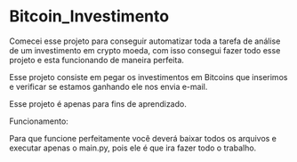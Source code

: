 # Bitcoin_Investimento

Comecei esse projeto para conseguir automatizar toda a tarefa de análise de um investimento em crypto moeda, com isso consegui fazer todo esse projeto e esta funcionando de maneira perfeita.

Esse projeto consiste em pegar os investimentos em Bitcoins que inserimos e verificar se estamos ganhando ele nos envia e-mail. 

Esse projeto é apenas para fins de aprendizado.

Funcionamento:

Para que funcione perfeitamente você deverá baixar todos os arquivos e executar apenas o main.py, pois ele é que ira fazer todo o trabalho.



